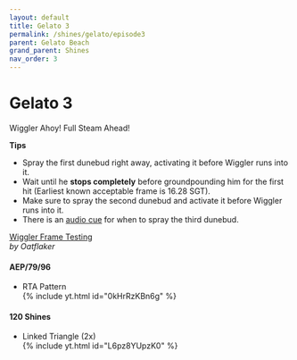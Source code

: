 ```yaml
---
layout: default
title: Gelato 3
permalink: /shines/gelato/episode3
parent: Gelato Beach
grand_parent: Shines
nav_order: 3
---
```

# Gelato 3

Wiggler Ahoy! Full Steam Ahead!

**Tips**  
- Spray the first dunebud right away, activating it before Wiggler runs into it.
- Wait until he **stops completely** before groundpounding him for the first hit (Earliest known acceptable frame is 16.28 SGT).
- Make sure to spray the second dunebud and activate it before Wiggler runs into it.
- There is an [audio cue](https://www.youtube.com/watch?v=RE-fUCuGjtk) for when to spray the third dunebud.  

[Wiggler Frame Testing](https://docs.google.com/spreadsheets/d/1dQDnL2mDIVbrdzOoQqqS3jzrm_9UBNnaRDhFAxmnoE0/edit?gid=0#gid=0)  
*by Oatflaker*  

#### AEP/79/96
- RTA Pattern  
{% include yt.html id="0kHrRzKBn6g" %}  

#### 120 Shines
- Linked Triangle (2x)  
{% include yt.html id="L6pz8YUpzK0" %}  
